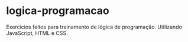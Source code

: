 # logica-programacao
Exercícios feitos para treinamento de lógica de programação. Utilizando JavaScript, HTML e CSS.
